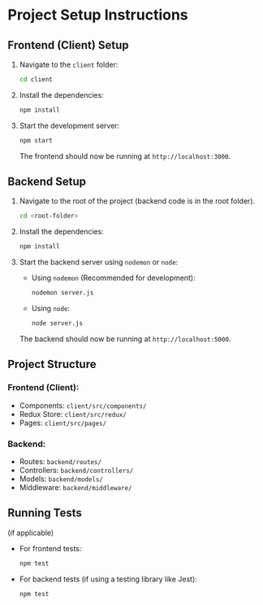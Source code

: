 
# Project Setup Instructions

## Frontend (Client) Setup
1. Navigate to the `client` folder:
   ```bash
   cd client
   ```

2. Install the dependencies:
   ```bash
   npm install
   ```

3. Start the development server:
   ```bash
   npm start
   ```
   The frontend should now be running at `http://localhost:3000`.

## Backend Setup
1. Navigate to the root of the project (backend code is in the root folder).
   ```bash
   cd <root-folder>
   ```

2. Install the dependencies:
   ```bash
   npm install
   ```

3. Start the backend server using `nodemon` or `node`:
   - Using `nodemon` (Recommended for development):
     ```bash
     nodemon server.js
     ```
   - Using `node`:
     ```bash
     node server.js
     ```

   The backend should now be running at `http://localhost:5000`.

## Project Structure

### Frontend (Client):
- Components: `client/src/components/`
- Redux Store: `client/src/redux/`
- Pages: `client/src/pages/`

### Backend:
- Routes: `backend/routes/`
- Controllers: `backend/controllers/`
- Models: `backend/models/`
- Middleware: `backend/middleware/`

## Running Tests
(if applicable)
- For frontend tests:
   ```bash
   npm test
   ```
- For backend tests (if using a testing library like Jest):
   ```bash
   npm test
   ```

